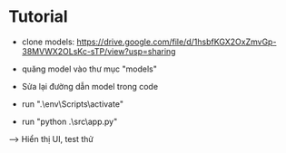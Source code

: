 # Tutorial
- clone models: https://drive.google.com/file/d/1hsbfKGX2OxZmvGp-38MVWX2OLsKc-sTP/view?usp=sharing
- quăng model vào thư mục "models"

- Sửa lại đường dẫn model trong code
- run ".\env\Scripts\activate"
- run "python .\src\app.py"

--> Hiển thị UI, test thử